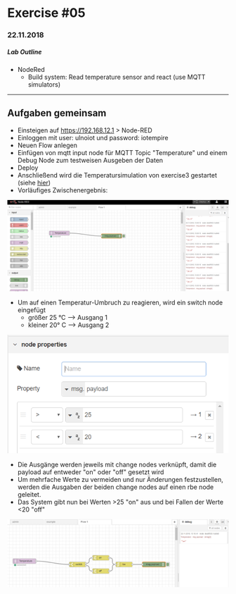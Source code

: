 # Exercise #05
### 22.11.2018

##### Lab Outline
* NodeRed
  * Build system: Read temperature sensor and react (use MQTT simulators)

---


## Aufgaben gemeinsam
* Einsteigen auf https://192.168.12.1 > Node-RED
* Einloggen mit user: ulnoiot und password: iotempire
* Neuen Flow anlegen
* Einfügen von mqtt input node für MQTT Topic "Temperature" und einem Debug Node zum testweisen Ausgeben der Daten
* Deploy
* Anschließend wird die Temperatursimulation von exercise3 gestartet (siehe [hier](../ex03/java/TemperatureSim/src/at/fhhgb/mc/iot/ex03/Main.java))
* Vorläufiges Zwischenergebnis:

![red01](./img/red01.png)



* Um auf einen Temperatur-Umbruch zu reagieren, wird ein switch node eingefügt
  * größer 25 °C --> Ausgang 1
  * kleiner 20° C --> Ausgang 2

![red02](./img/red02.png)

* Die Ausgänge werden jeweils mit change nodes verknüpft, damit die payload auf entweder "on" oder "off" gesetzt wird
* Um mehrfache Werte zu vermeiden und nur Änderungen festzustellen, werden die Ausgaben der beiden change nodes auf einen rbe node geleitet.
* Das System gibt nun bei Werten >25 "on" aus und bei Fallen der Werte <20 "off"

![red03](./img/red03.png)





